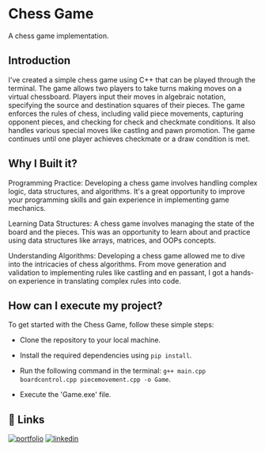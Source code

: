 
# Chess Game


A chess game implementation.
## Introduction

I've created a simple chess game using C++ that can be played through the terminal. The game allows two players to take turns making moves on a virtual chessboard. Players input their moves in algebraic notation, specifying the source and destination squares of their pieces. The game enforces the rules of chess, including valid piece movements, capturing opponent pieces, and checking for check and checkmate conditions. It also handles various special moves like castling and pawn promotion. The game continues until one player achieves checkmate or a draw condition is met. 
## Why I Built it?
Programming Practice: Developing a chess game involves handling complex logic, data structures, and algorithms. It's a great opportunity to improve your programming skills and gain experience in implementing game mechanics.

Learning Data Structures: A chess game involves managing the state of the board and the pieces. This was an opportunity to learn about and practice using data structures like arrays, matrices, and OOPs concepts.

Understanding Algorithms: Developing a chess game allowed me to dive into the intricacies of chess algorithms. From move generation and validation to implementing rules like castling and en passant, I got a hands-on experience in translating complex rules into code.



## How can I execute my project?

To get started with the Chess Game, follow these simple steps:

- Clone the repository to your local machine.

- Install the required dependencies using `pip install`.

- Run the following command in the terminal: `g++ main.cpp boardcontrol.cpp piecemovement.cpp -o Game`.
-  Execute the 'Game.exe' file.
    
## 🔗 Links
[![portfolio](https://img.shields.io/badge/my_portfolio-000?style=for-the-badge&logo=ko-fi&logoColor=white)](https://github.com/ankursinghbisht?tab=repositories)
[![linkedin](https://img.shields.io/badge/linkedin-0A66C2?style=for-the-badge&logo=linkedin&logoColor=white)](https://www.linkedin.com/in/ankursinghbisht/)

